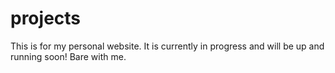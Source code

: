 # projects
This is for my personal website. It is currently in progress and will be up and running soon! Bare with me. 
